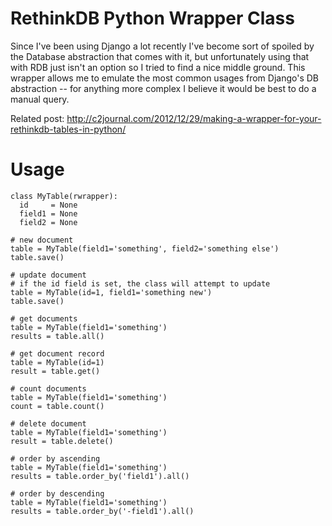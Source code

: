 RethinkDB Python Wrapper Class
==============================
Since I've been using Django a lot recently I've become sort of spoiled by the
Database abstraction that comes with it, but unfortunately using that with RDB
just isn't an option so I tried to find a nice middle ground. This wrapper
allows me to emulate the most common usages from Django's DB abstraction -- for
anything more complex I believe it would be best to do a manual query.

Related post: http://c2journal.com/2012/12/29/making-a-wrapper-for-your-rethinkdb-tables-in-python/

Usage
=====
```
class MyTable(rwrapper):
  id     = None
  field1 = None
  field2 = None

# new document
table = MyTable(field1='something', field2='something else')
table.save()

# update document
# if the id field is set, the class will attempt to update
table = MyTable(id=1, field1='something new')
table.save()

# get documents
table = MyTable(field1='something')
results = table.all()

# get document record
table = MyTable(id=1)
result = table.get()

# count documents
table = MyTable(field1='something')
count = table.count()

# delete document
table = MyTable(field1='something')
result = table.delete()

# order by ascending
table = MyTable(field1='something')
results = table.order_by('field1').all()

# order by descending
table = MyTable(field1='something')
results = table.order_by('-field1').all()
```